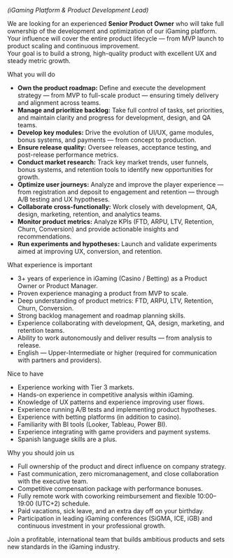 _(iGaming Platform & Product Development Lead)_

We are looking for an experienced **Senior Product Owner** who will take full
ownership of the development and optimization of our iGaming platform.  
Your influence will cover the entire product lifecycle — from MVP launch to
product scaling and continuous improvement.  
Your goal is to build a strong, high-quality product with excellent UX and
steady metric growth.

What you will do

  * **Own the product roadmap:** Define and execute the development strategy — from MVP to full-scale product — ensuring timely delivery and alignment across teams.
  * **Manage and prioritize backlog:** Take full control of tasks, set priorities, and maintain clarity and progress for development, design, and QA teams.
  * **Develop key modules:** Drive the evolution of UI/UX, game modules, bonus systems, and payments — from concept to production.
  * **Ensure release quality:** Oversee releases, acceptance testing, and post-release performance metrics.
  * **Conduct market research:** Track key market trends, user funnels, bonus systems, and retention tools to identify new opportunities for growth.
  * **Optimize user journeys:** Analyze and improve the player experience — from registration and deposit to engagement and retention — through A/B testing and UX hypotheses.
  * **Collaborate cross-functionally:** Work closely with development, QA, design, marketing, retention, and analytics teams.
  * **Monitor product metrics:** Analyze KPIs (FTD, ARPU, LTV, Retention, Churn, Conversion) and provide actionable insights and recommendations.
  * **Run experiments and hypotheses:** Launch and validate experiments aimed at improving UX, conversion, and retention.

What experience is important

  * 3+ years of experience in iGaming (Casino / Betting) as a Product Owner or Product Manager.
  * Proven experience managing a product from MVP to scale.
  * Deep understanding of product metrics: FTD, ARPU, LTV, Retention, Churn, Conversion.
  * Strong backlog management and roadmap planning skills.
  * Experience collaborating with development, QA, design, marketing, and retention teams.
  * Ability to work autonomously and deliver results — from analysis to release.
  * English — Upper-Intermediate or higher (required for communication with partners and providers).

Nice to have

  * Experience working with Tier 3 markets.
  * Hands-on experience in competitive analysis within iGaming.
  * Knowledge of UX patterns and experience improving user flows.
  * Experience running A/B tests and implementing product hypotheses.
  * Experience with betting platforms (in addition to casino).
  * Familiarity with BI tools (Looker, Tableau, Power BI).
  * Experience integrating with game providers and payment systems.
  * Spanish language skills are a plus.

Why you should join us

  * Full ownership of the product and direct influence on company strategy.
  * Fast communication, zero micromanagement, and close collaboration with the executive team.
  * Competitive compensation package with performance bonuses.
  * Fully remote work with coworking reimbursement and flexible 10:00–19:00 (UTC+2) schedule.
  * Paid vacations, sick leave, and an extra day off on your birthday.
  * Participation in leading iGaming conferences (SiGMA, ICE, iGB) and continuous investment in your professional growth.

Join a profitable, international team that builds ambitious products and sets
new standards in the iGaming industry.